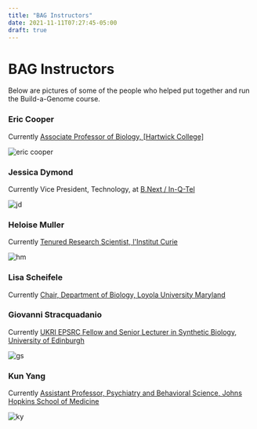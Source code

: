 ```yaml
---
title: "BAG Instructors"
date: 2021-11-11T07:27:45-05:00
draft: true
---
```


# BAG Instructors

Below are pictures of some of the people who helped put together and
run the Build-a-Genome course.

### Eric Cooper

Currently [Associate Professor of Biology, [Hartwick College]](https://www.hartwick.edu/people/eric-cooper/)

![eric cooper](/images/cooper.jpg)

### Jessica Dymond

Currently Vice President, Technology, at [B.Next /
In-Q-Tel](https://www.iqt.org)

![jd](/images/jd-linkedin.jpg)

### Heloise Muller

Currently [Tenured Research Scientist, l'Institut
Curie](https://institut-curie.org/personne/heloise-muller)

![hm](/images/heloise.jpg)

### Lisa Scheifele

Currently [Chair, Department of Biology, Loyola University
Maryland](https://www.loyola.edu/academics/biology/faculty/scheifele)

### Giovanni Stracquadanio

Currently [UKRI EPSRC Fellow and Senior Lecturer in Synthetic Biology,
University of
Edinburgh](https://www.ed.ac.uk/profile/dr-giovanni-stracquadanio)

![gs](/images/stracquadanio.png)

### Kun Yang

Currently [Assistant Professor, Psychiatry and Behavioral Science,
Johns Hopkins School of
Medicine](https://www.hopkinsmedicine.org/profiles/details/kun-yang)

![ky](/images/yang.jpg)




